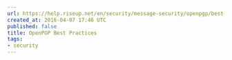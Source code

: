 ```yaml
---
url: https://help.riseup.net/en/security/message-security/openpgp/best-practices
created_at: 2016-04-07 17:46 UTC
published: false
title: OpenPGP Best Practices
tags:
- security
---
```



